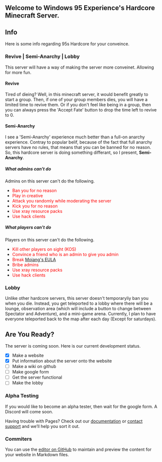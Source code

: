 ## Welcome to Windows 95 Experience's Hardcore Minecraft Server.



## Info
Here is some info regarding 95s Hardcore for your conveince.

### Revive | Semi-Anarchy | Lobby
This server will have a way of making the server more conveinet. Allowing for more fun.
#### Revive
Tired of dieing? Well, in this minecraft server, it would benefit greatly to start a group. Then, if one of your group members dies, you will have a limited time to revive them. Or if you don't feel like being in a group, then you can always press the 'Accept Fate' button to drop the time left to revive to 0.

#### Semi-Anarchy
I see a 'Semi-Anarchy' experience much better than a full-on anarchy experience. Contray to popular belif, because of the fact that full anarchy servers have no rules, that means that you can be banned for no reason. So, this hardcore server is doing something differant, so I present, **Semi-Anarchy**.
##### What admins can't do
Admins on this server can't do the following.
* <span style="color:red"> Ban you for no reason</span>
* <span style="color:red"> Play in creative</span>
* <span style="color:red"> Attack you randomly while moderating the server</span>
* <span style="color:red"> Kick you for no reason</span>
* <span style="color:red"> Use xray resource packs</span>
* <span style="color:red"> Use hack clients</span>
##### What players can't do
Players on this server can't do the following.
* <span style="color:red"> Kill other players on sight (KOS)
* <span style="color:red"> Convince a friend who is an admin to give you admin</span>
* <span style="color:red"> Break [Mojang's EULA](https://account.mojang.com/documents/minecraft_eula)</span>
* <span style="color:red"> Bribe admins</span>
* <span style="color:red"> Use xray resource packs</span>
* <span style="color:red"> Use hack clients</span>

### Lobby
Unlike other hardcore servers, this server doesn't temporaryliy ban you when you die. Instead, you get teleported to a lobby where there will be a lounge, observation area (which will include a button to change between Spectator and Adventure), and a mini-game arena. Currently, I plan to have everyone teleported back to the map after each day (Except for saturdays).

## Are You Ready?
The server is coming soon. Here is our current development status.
- [x] Make a website
- [x] Put information about the server onto the website
- [ ] Make a wiki on github
- [ ] Make google form
- [ ] Get the server functional
- [ ] Make the lobby

### Alpha Testing
If you would like to become an alpha tester, then wait for the google form. A Discord will come soon.

Having trouble with Pages? Check out our [documentation](https://docs.github.com/categories/github-pages-basics/) or [contact support](https://github.com/contact) and we’ll help you sort it out.

### Commiters
You can use the [editor on GitHub](https://github.com/FIRECAPTINgit/95sHardcoreMinecraftServer/edit/gh-pages/index.md) to maintain and preview the content for your website in Markdown files. 
